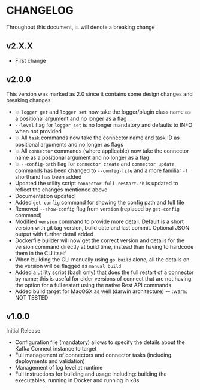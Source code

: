 # CHANGELOG

Throughout this document, :boom: will denote a breaking change

## v2.X.X

* First change

## v2.0.0

This version was marked as 2.0 since it contains some design changes and breaking changes.

* :boom: `logger get` and `logger set` now take the logger/plugin class name as a positional argument and no longer as a flag
* `--level` flag for `logger set` is no longer mandatory and defaults to INFO when not provided
* :boom: All `task` commands now take the connector name and task ID as positional arguments and no longer as flags
* :boom: All `connector` commands (where applicable) now take the connector name as a positional argument and no longer as a flag
* :boom: `--config-path` flag for `connector create` and `connector update` commands has been changed to `--config-file` and a more familiar `-f` shorthand has been added
* Updated the utility script `connector-full-restart.sh` is updated to reflect the changes mentioned above
* Documentation updated
* Added `get-config` command for showing the config path and full file
* Removed `--show-config` flag from `version` (replaced by `get-config` command)
* Modified `version` command to provide more detail. Default is a short version with git tag version, build date and last commit. Optional JSON output with further detail added
* Dockerfile builder will now get the correct version and details for the version command directly at build time, instead than having to hardcode them in the CLI itself
* When building the CLI manually using `go build` alone, all the details on the version will be flagged as `manual_build`
* Added a utility script (bash only) that does the full restart of a connector by name; this is useful for older versions of connect that are not having the option for a full restart using the native Rest API commands
* Added build target for MacOSX as well (darwin architecture) -- :warn: NOT TESTED

## v1.0.0

Initial Release

* Configuration file (mandatory) allows to specify the details about the Kafka Connect instance to target
* Full management of connectors and connector tasks (including deployments and validation)
* Management of log level at runtime
* Full instructions for building and usage including: building the executables, running in Docker and running in k8s
